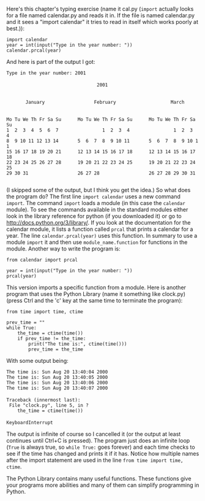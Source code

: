Here\'s this chapter\'s typing exercise (name it cal.py (`import`
actually looks for a file named calendar.py and reads it in. If the file
is named calendar.py and it sees a \"import calendar\" it tries to read
in itself which works poorly at best.)):

``` {.python}
import calendar
year = int(input("Type in the year number: "))
calendar.prcal(year)
```

And here is part of the output I got:

`Type in the year number: 2001`\
\
`                                 2001                                  `\
\
`       January                  February                    March      `\
\
`Mo Tu We Th Fr Sa Su      Mo Tu We Th Fr Sa Su      Mo Tu We Th Fr Sa Su`\
`1  2  3  4  5  6  7                1  2  3  4                1  2  3  4     `\
`8  9 10 11 12 13 14       5  6  7  8  9 10 11       5  6  7  8  9 10 11`\
`15 16 17 18 19 20 21      12 13 14 15 16 17 18      12 13 14 15 16 17 18     `\
`22 23 24 25 26 27 28      19 20 21 22 23 24 25      19 20 21 22 23 24 25     `\
`29 30 31                  26 27 28                  26 27 28 29 30 31        `

(I skipped some of the output, but I think you get the idea.) So what
does the program do? The first line `import calendar` uses a new command
`import`. The command `import` loads a module (in this case the
`calendar` module). To see the commands available in the standard
modules either look in the library reference for python (if you
downloaded it) or go to <http://docs.python.org/3/library/>. If you look
at the documentation for the calendar module, it lists a function called
`prcal` that prints a calendar for a year. The line
`calendar.prcal(year)` uses this function. In summary to use a module
`import` it and then use `module_name.function` for functions in the
module. Another way to write the program is:

``` {.python}
from calendar import prcal

year = int(input("Type in the year number: "))
prcal(year)
```

This version imports a specific function from a module. Here is another
program that uses the Python Library (name it something like clock.py)
(press Ctrl and the \'c\' key at the same time to terminate the
program):

``` {.python}
from time import time, ctime

prev_time = ""
while True:
    the_time = ctime(time())
    if prev_time != the_time:
        print("The time is:", ctime(time()))
        prev_time = the_time
```

With some output being:

`The time is: Sun Aug 20 13:40:04 2000`\
`The time is: Sun Aug 20 13:40:05 2000`\
`The time is: Sun Aug 20 13:40:06 2000`\
`The time is: Sun Aug 20 13:40:07 2000`\
\
`Traceback (innermost last):`\
` File "clock.py", line 5, in ?`\
`    the_time = ctime(time())`\
\
`KeyboardInterrupt`

The output is infinite of course so I cancelled it (or the output at
least continues until Ctrl+C is pressed). The program just does an
infinite loop (`True` is always true, so `while True:` goes forever) and
each time checks to see if the time has changed and prints it if it has.
Notice how multiple names after the import statement are used in the
line `from time import time, ctime`.

The Python Library contains many useful functions. These functions give
your programs more abilities and many of them can simplify programming
in Python.

